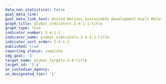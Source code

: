```yaml
---
data_non_statistical: false
goal_meta_link: 
goal_meta_link_text: United Nations Sustainable Development Goals Metadata
graph_title: global_indicators.3-4-1-1.title
graph_type: line
indicator_number: 3-4-1-1
indicator_name: global_indicators.3-4-1-1-title
indicator_sort_order: 3-4-1-1
published: true
reporting_status: complete
sdg_goal: '3'
target_name: global_targets.3-4-title
target_id: '3.4'
un_custodian_agency: 
un_designated_tier: '1'
---
```

